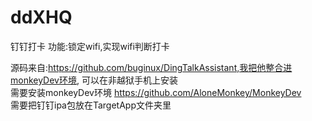 # ddXHQ
 钉钉打卡
 功能:锁定wifi,实现wifi判断打卡     

 源码来自:https://github.com/buginux/DingTalkAssistant,我把他整合进monkeyDev环境, 可以在非越狱手机上安装     
 需要安装monkeyDev环境 https://github.com/AloneMonkey/MonkeyDev     
 需要把钉钉ipa包放在TargetApp文件夹里    
